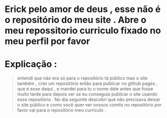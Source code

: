 # Erick pelo amor de deus , esse não é o repositório do meu site . Abre o meu repossitorio curriculo fixado no meu perfil por favor 

# Explicação :
> entendi que não era só para o repositório tá público mas o site também , criei um repositório então para publicar no github pages , que é esse daqui , e mandei para tu o nome dele antes que fosse muito tarde
> para depois ver se eu conseguia publicar o site usando esse repositório . No dia seguinte descobri que não precisava deixar o site público e como você quer ver nossos comits no repositório por favor vai para o repositório meu curriculo . 
